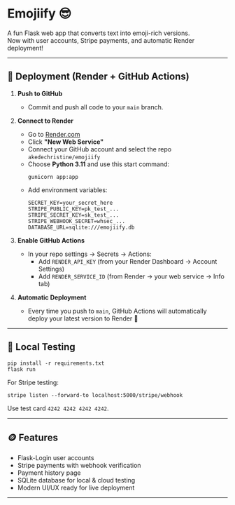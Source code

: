 # Emojiify 😎

A fun Flask web app that converts text into emoji-rich versions.  
Now with user accounts, Stripe payments, and automatic Render deployment!

---

## 🚀 Deployment (Render + GitHub Actions)

1. **Push to GitHub**
   - Commit and push all code to your `main` branch.

2. **Connect to Render**
   - Go to [Render.com](https://render.com)
   - Click **"New Web Service"**
   - Connect your GitHub account and select the repo `akedechristine/emojiify`
   - Choose **Python 3.11** and use this start command:
     ```
     gunicorn app:app
     ```
   - Add environment variables:
     ```
     SECRET_KEY=your_secret_here
     STRIPE_PUBLIC_KEY=pk_test_...
     STRIPE_SECRET_KEY=sk_test_...
     STRIPE_WEBHOOK_SECRET=whsec_...
     DATABASE_URL=sqlite:///emojiify.db
     ```

3. **Enable GitHub Actions**
   - In your repo settings → Secrets → Actions:
     - Add `RENDER_API_KEY` (from your Render Dashboard → Account Settings)
     - Add `RENDER_SERVICE_ID` (from Render → your web service → Info tab)

4. **Automatic Deployment**
   - Every time you push to `main`, GitHub Actions will automatically deploy your latest version to Render 🎉

---

## 🧩 Local Testing

```
pip install -r requirements.txt
flask run
```

For Stripe testing:
```
stripe listen --forward-to localhost:5000/stripe/webhook
```

Use test card `4242 4242 4242 4242`.

---

## 🪙 Features
- Flask-Login user accounts
- Stripe payments with webhook verification
- Payment history page
- SQLite database for local & cloud testing
- Modern UI/UX ready for live deployment

---
